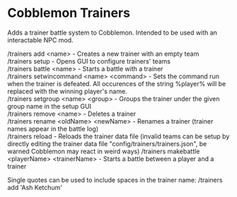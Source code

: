 # Cobblemon Trainers
Adds a trainer battle system to Cobblemon. Intended to be used with an interactable NPC mod.

/trainers add \<name\> - Creates a new trainer with an empty team\
/trainers setup - Opens GUI to configure trainers' teams\
/trainers battle \<name\> - Starts a battle with a trainer\
/trainers setwincommand \<name\> \<command\> - Sets the command run when the trainer is defeated. All occurences of the string %player% will be replaced with the winning player's name.\
/trainers setgroup \<name\> \<group\> - Groups the trainer under the given group name in the setup GUI\
/trainers remove \<name\> - Deletes a trainer\
/trainers rename \<oldName\> \<newName\> - Renames a trainer (trainer names appear in the battle log)\
/trainers reload - Reloads the trainer data file (invalid teams can be setup by directly editing the trainer data file "config/trainers/trainers.json", be warned Cobblemon may react in weird ways)
/trainers makebattle \<playerName\> \<trainerName\> - Starts a battle between a player and a trainer

Single quotes can be used to include spaces in the trainer name: /trainers add 'Ash Ketchum'
